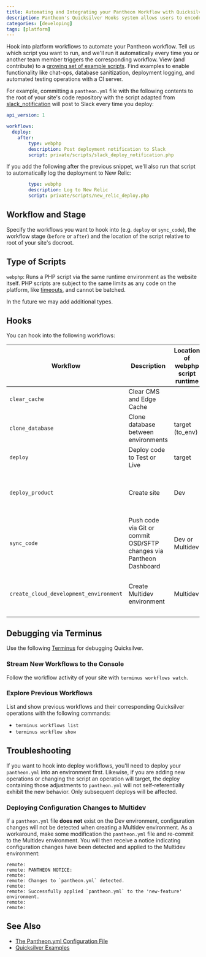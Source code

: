 ```yaml
---
title: Automating and Integrating your Pantheon Workflow with Quicksilver Platform Hooks
description: Pantheon's Quicksilver Hooks system allows users to encode reactions to specific platform workflows, enabling the functionality professionals expect, including chat-ops, database sanitization, deployment logging, and initiating automated testing operations with a CI server.
categories: [developing]
tags: [platform]
---
```


Hook into platform workflows to automate your Pantheon workflow. Tell us which script you want to run, and we'll run it automatically every time you or another team member triggers the corresponding workflow. View (and contribute) to a [growing set of example scripts](https://github.com/pantheon-systems/quicksilver-examples/). Find examples to enable functionality like chat-ops, database sanitization, deployment logging, and automated testing operations with a CI server.

For example, committing a `pantheon.yml` file with the following contents to the root of your site's code repository with the script adapted from [slack_notification](https://github.com/pantheon-systems/quicksilver-examples/tree/master/slack_notification) will post to Slack every time you deploy:

```yaml
api_version: 1

workflows:
  deploy:
    after:
        type: webphp
        description: Post deployment notification to Slack
        script: private/scripts/slack_deploy_notification.php
```

If you add the following after the previous snippet, we'll also run that script to automatically log the deployment to New Relic:

```yaml
        type: webphp
        description: Log to New Relic
        script: private/scripts/new_relic_deploy.php
```

## Workflow and Stage

Specify the workflows you want to hook into (e.g. `deploy` or `sync_code`), the workflow stage (`before` or `after`) and the location of the script relative to root of your site's docroot.

## Type of Scripts

`webphp`: Runs a PHP script via the same runtime environment as the website itself. PHP scripts are subject to the same limits as any code on the platform, like [timeouts](/docs/timeouts/), and cannot be batched.

In the future we may add additional types.

## Hooks

You can hook into the following workflows:

<table class="table  table-bordered table-responsive">
    <thead>
      <tr>
        <th>Workflow</th>
        <th>Description</th>
        <th>Location of webphp script runtime</th>
        <th>Notes</th>
      </tr>
    </thead>
    <tbody>
      <tr>
      <td><code>clear_cache</code></td>
      <td>Clear CMS and Edge Cache</td>
      <td></td>
      <td></td>
      </tr>
      <tr>
      <td><code>clone_database</code></td>
      <td>Clone database between environments</td>
      <td>target (to_env)</td>
      <td></td>
      </tr>
      <tr>
      <td><code>deploy</code></td>
      <td>Deploy code to Test or Live</td>
      <td>target</td>
      <td></td>
      </tr>
      <tr>
      <td><code>deploy_product</code></td>
      <td>Create site</td>
      <td>Dev</td>
      <td><code>after</code> stage valid, <code>before</code> stage invalid</td>
      </tr>
      <tr>
      <td><code>sync_code</code></td>
      <td>Push code via Git or commit OSD/SFTP changes via Pantheon Dashboard
      <td>Dev or Multidev </td>
      <td></td>
      </tr>
      <tr>
      <td><code>create_cloud_development_environment</code>
      <td>Create Multidev environment</td>
      <td>Multidev</td>
      <td><code>after</code> stage valid, <code>before</code> stage invalid</td>
      </tr>
    </tbody>
  </table>


## Debugging via Terminus

Use the following [Terminus](/docs/terminus) for debugging Quicksilver.

### Stream New Workflows to the Console

Follow the workflow activity of your site with `terminus workflows watch`.

### Explore Previous Workflows

List and show previous workflows and their corresponding Quicksilver operations with the following commands:

* `terminus workflows list`
* `terminus workflow show`


## Troubleshooting

If you want to hook into deploy workflows, you'll need to deploy your `pantheon.yml` into an environment first. Likewise, if you are adding new operations or changing the script an operation will target, the deploy containing those adjustments to `pantheon.yml` will not self-referentially exhibit the new behavior. Only subsequent deploys will be affected.

### Deploying Configuration Changes to Multidev
If a `pantheon.yml` file **does not** exist on the Dev environment, configuration changes will not be detected when creating a Multidev environment. As a workaround, make some modification the `pantheon.yml` file and re-commit to the Multidev environment. You will then receive a notice indicating configuration changes have been detected and applied to the Multidev environment:

```nohighlight
remote:
remote: PANTHEON NOTICE:
remote:
remote: Changes to `pantheon.yml` detected.
remote:
remote: Successfully applied `pantheon.yml` to the 'new-feature' environment.
remote:
remote:
```

## See Also

- [The Pantheon.yml Configuration File](/docs/pantheon-yml)
- [Quicksilver Examples](https://github.com/pantheon-systems/quicksilver-examples/)
